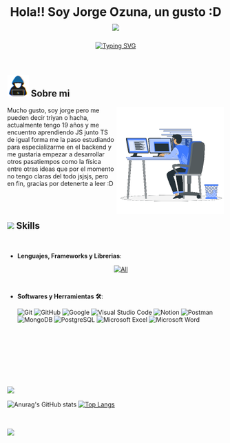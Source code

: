 
<h1 align="center"><b>Hola!! Soy Jorge Ozuna, un gusto :D </b><img src="https://media.giphy.com/media/hvRJCLFzcasrR4ia7z/giphy.gif" width="35"></h1>
<!--  -->
<p align="center">
<a href="https://git.io/typing-svg"><img src="https://readme-typing-svg.demolab.com?font=Fira+Code&size=30&duration=4000&pause=1000&color=11AAFF&random=false&width=435&lines=Developer+Backend+Web;Amante+del+Caf%C3%A9+%E2%98%95+;Curious+for+the+unknown;Orgullosamente+Mexicano+%F0%9F%8F%B4%F3%A0%81%AD%F3%A0%81%B8%F3%A0%81%AD%F3%A0%81%A5%F3%A0%81%B8%F3%A0%81%BF;TypeScript+Lover" alt="Typing SVG" /></a>
</p>
<br>
	
## <picture><img src = "https://github.com/0xAbdulKhalid/0xAbdulKhalid/raw/main/assets/mdImages/about_me.gif" width = 50px></picture> **Sobre mi**
<picture> <img align="right" src="https://github.com/0xAbdulKhalid/0xAbdulKhalid/raw/main/assets/mdImages/Right_Side.gif" width = 250px></picture>
<div>
Mucho gusto, soy jorge pero me pueden decir triyan o hacha, actualmente tengo 19 años y me encuentro aprendiendo JS junto TS de igual forma me la paso estudiando para especializarme en el backend y me gustaria empezar a desarrollar otros pasatiempos como la física entre otras ideas que por el momento no tengo claras del todo jsjsjs, pero en fin, gracias por detenerte a leer :D
</div>

<!-- <picture> <img align="right" src="https://github.com/0xAbdulKhalid/0xAbdulKhalid/raw/main/assets/mdImages/Right_Side.gif" width = 250px></picture> -->
<!-- <img src="https://user-images.githubusercontent.com/73097560/115834477-dbab4500-a447-11eb-908a-139a6edaec5c.gif"><br><br> -->
<br><br>
## <img src="https://media2.giphy.com/media/QssGEmpkyEOhBCb7e1/giphy.gif?cid=ecf05e47a0n3gi1bfqntqmob8g9aid1oyj2wr3ds3mg700bl&rid=giphy.gif" width ="25"><b> Skills</b>
<br>

<p align="center">

- **Lenguajes, Frameworks y Librerias**:
    	<p align="center">
  		<a href="https://skillicons.dev">
    			[![All](https://skillicons.dev/icons?i=nestjs,express,js,ts,nodejs,discordjs,css,html,react&theme=light)](https://skillicons.dev)
  		</a>
	</p>
    <!--- ![]() --->
<br>

- **Softwares y Herramientas 🛠**:

    ![Git](https://img.shields.io/badge/git-%23F05033.svg?style=for-the-badge&logo=git&logoColor=white)
    ![GitHub](https://img.shields.io/badge/github-%23121011.svg?style=for-the-badge&logo=github&logoColor=white)
    ![Google](https://img.shields.io/badge/google-%234285F4.svg?style=for-the-badge&logo=google&logoColor=white)
    ![Visual Studio Code](https://img.shields.io/badge/Visual%20Studio%20Code-0078d7.svg?style=for-the-badge&logo=visual-studio-code&logoColor=white)
    ![Notion](https://img.shields.io/badge/Notion-000000?style=for-the-badge&logo=notion&logoColor=white)
    ![Postman](https://img.shields.io/badge/Postman-FF6C37?style=for-the-badge&logo=postman&logoColor=white)
    ![MongoDB](https://img.shields.io/badge/MongoDB-4EA94B?style=for-the-badge&logo=mongodb&logoColor=white)
    ![PostgreSQL](https://img.shields.io/badge/PostgreSQL-316192?style=for-the-badge&logo=postgresql&logoColor=white)
    ![Microsoft Excel](https://img.shields.io/badge/Microsoft_Excel-217346?style=for-the-badge&logo=microsoft-excel&logoColor=white)
    ![Microsoft Word](https://img.shields.io/badge/Microsoft_Word-2B579A?style=for-the-badge&logo=microsoft-word&logoColor=white)
    
<br>

</p>

<br>

<br>
<br>
<br>
<br>
<div align='center'>
<br>
</div>
<img src="https://user-images.githubusercontent.com/73097560/115834477-dbab4500-a447-11eb-908a-139a6edaec5c.gif">
<br>
<div style='align-items: center'>
	
![Anurag's GitHub stats](https://github-readme-stats.vercel.app/api?username=TRIYAN-SALAZAR&count_private=true&show_icons=true&theme=tokyonight,prs)
[![Top Langs](https://github-readme-stats.vercel.app/api/top-langs/?username=TRIYAN-SALAZAR&layout=compact&langs_count=3)](https://github.com/anuraghazra/github-readme-stats)
</div>
<br>
<br>
<img src="https://user-images.githubusercontent.com/73097560/115834477-dbab4500-a447-11eb-908a-139a6edaec5c.gif">
